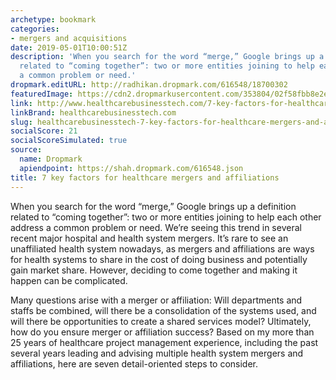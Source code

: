 ```yaml
---
archetype: bookmark
categories:
- mergers and acquisitions
date: 2019-05-01T10:00:51Z
description: 'When you search for the word “merge,” Google brings up a definition
  related to “coming together”: two or more entities joining to help each other address
  a common problem or need.'
dropmark.editURL: http://radhikan.dropmark.com/616548/18700302
featuredImage: https://cdn2.dropmarkusercontent.com/353804/02f58fbb8e2ecc293de49bd2cdcbe5e719b570ae1bc50c9544f4d08f7a66a2c1/thumbnail/GettyImages-925101084.jpg?Expires=1557430062&Signature=YD3hA5tM72JdO65GoQac8fs3U59gX5X2mlnBEpQsKAjGpjgveRVVXTox35KfjTCyGrqUiov8aOhO-vjWSlmrguK6mJnMKX7hnm96~1Yhl8o6QUVQIGxa6KsWDcU5qlJpXt8ujk0NKOF5OCk1BOwb5mh9c0ArE7sEM2RfGZQ7uY1IghV1~zYRibWvSnjIH3cuRlJlVVX0vD~WpUtoGv8oaDzVAtk2Za0a438xpKsDW2qofoxKykfBiQoDu5T1JmCV9S8JhwDbapUFYP2jSsJNXN2SDp5BQRdaGM9G9lPWYZlXMHc6PJKLvZGQnnjlRxnebR4tFfSjVTrd4suiENfvow__&Key-Pair-Id=APKAITQYWVEN757ZA4KQ
link: http://www.healthcarebusinesstech.com/7-key-factors-for-healthcare-mergers-and-affiliations/
linkBrand: healthcarebusinesstech.com
slug: healthcarebusinesstech-7-key-factors-for-healthcare-mergers-and-affiliations
socialScore: 21
socialScoreSimulated: true
source:
  name: Dropmark
  apiendpoint: https://shah.dropmark.com/616548.json
title: 7 key factors for healthcare mergers and affiliations
---
```

When you search for the word “merge,” Google brings up a definition related to “coming together”: two or more entities joining to help each other address a common problem or need. We’re seeing this trend in several recent major hospital and health system mergers. It’s rare to see an unaffiliated health system nowadays, as mergers and affiliations are ways for health systems to share in the cost of doing business and potentially gain market share. However, deciding to come together and making it happen can be complicated.

Many questions arise with a merger or affiliation: Will departments and staffs be combined, will there be a consolidation of the systems used, and will there be opportunities to create a shared services model? Ultimately, how do you ensure merger or affiliation success? Based on my more than 25 years of healthcare project management experience, including the past several years leading and advising multiple health system mergers and affiliations, here are seven detail-oriented steps to consider.

